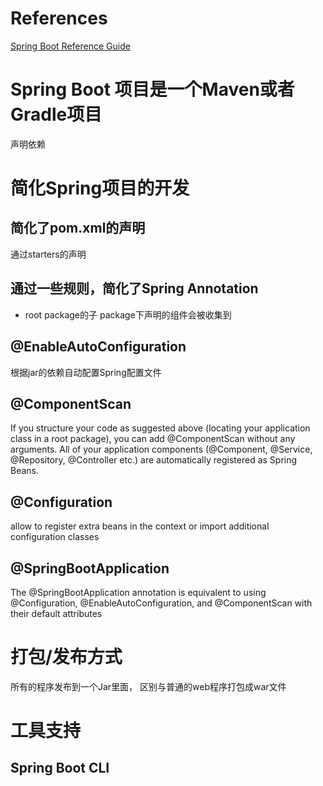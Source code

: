 # References
[Spring Boot Reference Guide](https://spring.io/projects/spring-boot#learn)  

# Spring Boot 项目是一个Maven或者Gradle项目
声明依赖

# 简化Spring项目的开发
## 简化了pom.xml的声明
通过starters的声明
## 通过一些规则，简化了Spring Annotation
  * root package的子 package下声明的组件会被收集到

##  @EnableAutoConfiguration 
根据jar的依赖自动配置Spring配置文件
   
## @ComponentScan
If you structure your code as suggested above (locating your application class in a root package), you can add @ComponentScan without any arguments. All of your application components (@Component, @Service, @Repository, @Controller etc.) are automatically registered as Spring Beans.

## @Configuration
allow to register extra beans in the context or import additional configuration classes

## @SpringBootApplication
The @SpringBootApplication annotation is equivalent to using @Configuration, @EnableAutoConfiguration, and @ComponentScan with their default attributes

# 打包/发布方式
所有的程序发布到一个Jar里面， 区别与普通的web程序打包成war文件
# 工具支持

## Spring Boot CLI





